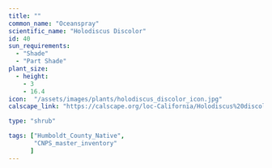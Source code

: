 ```yaml
---
title: ""
common_name: "Oceanspray"
scientific_name: "Holodiscus Discolor"
id: 40
sun_requirements:
  - "Shade"
  - "Part Shade"
plant_size:
  - height: 
    - 3
    - 16.4
icon:  "/assets/images/plants/holodiscus_discolor_icon.jpg"
calscape_link: "https://calscape.org/loc-California/Holodiscus%20discolor(%20)"

type: "shrub"

tags: ["Humboldt_County_Native",
       "CNPS_master_inventory"
      ]
---
```


